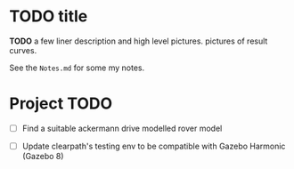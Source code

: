 # TODO title

**TODO** a few liner description and high level pictures. pictures of result curves.

See the ```Notes.md``` for some my notes.

# Project TODO

* [ ] Find a suitable ackermann drive modelled rover model

* [ ] Update clearpath's testing env to be compatible with Gazebo Harmonic (Gazebo 8)

